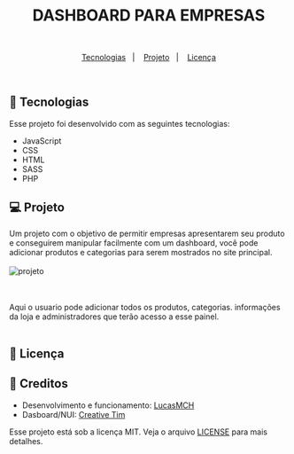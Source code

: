 <p align="center">
  <h1 align="center">DASHBOARD PARA EMPRESAS</h1>
</p>
<br>

<p align="center">
  <a href="#rocket-tecnologias">Tecnologias</a>&nbsp;&nbsp;&nbsp;|&nbsp;&nbsp;&nbsp;
  <a href="#-projeto">Projeto</a>&nbsp;&nbsp;&nbsp;|&nbsp;&nbsp;&nbsp;
  <a href="#memo-licença">Licença</a>
</p>

<br>

## :rocket: Tecnologias

Esse projeto foi desenvolvido com as seguintes tecnologias:

- JavaScript
- CSS
- HTML
- SASS
- PHP

## 💻 Projeto

Um projeto com o objetivo de permitir empresas apresentarem seu produto e conseguirem manipular facilmente com um dashboard, você pode adicionar produtos e categorias para serem mostrados no site principal.<br><br>
![projeto](https://cdn.discordapp.com/attachments/856715876489625621/1002202711393062932/dashboard.png?raw=true)

<br><br>
Aqui o usuario pode adicionar todos os produtos, categorias. informações da loja e administradores que terão acesso a esse painel.
<br><br>

## :memo: Licença

## :memo: Creditos
- Desenvolvimento e funcionamento: [LucasMCH](https://github.com/lucasmch)
- Dasboard/NUI: [Creative Tim](https://www.creative-tim.com/)

Esse projeto está sob a licença MIT. Veja o arquivo [LICENSE](LICENSE.md) para mais detalhes.
